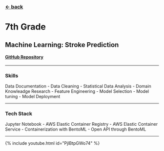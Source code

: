### [&larr; back](https://gregorywmorris.github.io/)
# 7th Grade
## Machine Learning: Stroke Prediction 

#### [GitHub Repository](https://github.com/gregorywmorris/MLZoom2022/tree/main/midterm)

---
### Skills 

Data Documentation - Data Cleaning - Statistical Data Analysis - Domain Knowleadge Research - Feature Engineering - Model Selection - Model tuning - Model Deployment

---
### Tech Stack

Jupyter Notebook - AWS Elastic Container Registry - AWS Elastic Container Service - Containerization with BentoML - Open API through BentoML

---
{% include youtube.html id="PjlBtpGWo74" %}

